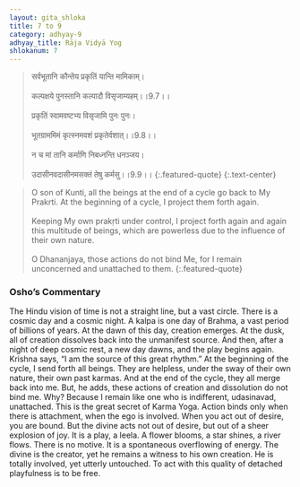 ```yaml
---
layout: gita_shloka
title: 7 to 9
category: adhyay-9
adhyay_title: Rāja Vidyā Yog
shlokanum: 7
---
```


> सर्वभूतानि कौन्तेय प्रकृतिं यान्ति मामिकाम्।<br><br>कल्पक्षये पुनस्तानि कल्पादौ विसृजाम्यहम्।।9.7।।<br><br>प्रकृतिं स्वामवष्टभ्य विसृजामि पुनः पुनः।<br><br>भूतग्राममिमं कृत्स्नमवशं प्रकृतेर्वशात्।।9.8।।<br><br>न च मां तानि कर्माणि निबध्नन्ति धनञ्जय।<br><br>उदासीनवदासीनमसक्तं तेषु कर्मसु।।9.9।।
{:.featured-quote} 
{:.text-center}

> O son of Kunti, all the beings at the end of a cycle go back to My Prakrti. At the beginning of a cycle, I project them forth again.<br><br>Keeping My own prakṛti under control, I project forth again and again this multitude of beings, which are powerless due to the influence of their own nature.<br><br>O Dhananjaya, those actions do not bind Me, for I remain unconcerned and unattached to them.
{:.featured-quote}

### Osho’s Commentary
The Hindu vision of time is not a straight line, but a vast circle. There is a cosmic day and a cosmic night. A kalpa is one day of Brahma, a vast period of billions of years. At the dawn of this day, creation emerges. At the dusk, all of creation dissolves back into the unmanifest source. And then, after a night of deep cosmic rest, a new day dawns, and the play begins again.
Krishna says, “I am the source of this great rhythm.” At the beginning of the cycle, I send forth all beings. They are helpless, under the sway of their own nature, their own past karmas. And at the end of the cycle, they all merge back into me.
But, he adds, these actions of creation and dissolution do not bind me. Why? Because I remain like one who is indifferent, udasinavad, unattached.
This is the great secret of Karma Yoga. Action binds only when there is attachment, when the ego is involved. When you act out of desire, you are bound. But the divine acts not out of desire, but out of a sheer explosion of joy. It is a play, a leela. A flower blooms, a star shines, a river flows. There is no motive. It is a spontaneous overflowing of energy. The divine is the creator, yet he remains a witness to his own creation. He is totally involved, yet utterly untouched. To act with this quality of detached playfulness is to be free.
